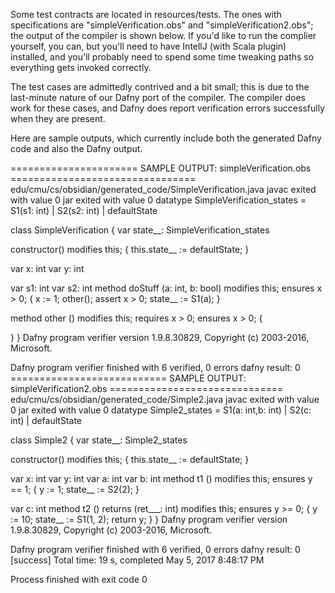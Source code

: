 Some test contracts are located in resources/tests. The ones with specifications are "simpleVerification.obs" and "simpleVerification2.obs"; the output of the compiler is shown below. If you'd like to run the complier yourself, you can, but you'll need to have IntellJ (with Scala plugin) installed, and you'll probably need to spend some time tweaking paths so everything gets invoked correctly.

The test cases are admittedly contrived and a bit small; this is due to the last-minute nature of our Dafny port of the compiler. The compiler does work for these cases, and Dafny does report verification errors successfully when they are present.

Here are sample outputs, which currently include both the generated Dafny code and also the Dafny output.

====================== SAMPLE OUTPUT: simpleVerification.obs ================================
edu/cmu/cs/obsidian/generated_code/SimpleVerification.java
javac exited with value 0
jar exited with value 0
datatype SimpleVerification_states =   S1(s1: int) | S2(s2: int) | defaultState

class SimpleVerification {
  var state__: SimpleVerification_states
  
  constructor()
  modifies this;
  {
    this.state__ := defaultState;
  }
  
  var x: int
  var y: int
  
  var s1: int
  var s2: int
  method doStuff (a: int, b: bool) 
  modifies this;
  ensures x > 0;
  {
    x := 1;
    other();
    assert x > 0;
    state__ := S1(a);
  }
  
  method other () 
  modifies this;
  requires x > 0;
  ensures x > 0;
  {
    
  }
}
Dafny program verifier version 1.9.8.30829, Copyright (c) 2003-2016, Microsoft.

Dafny program verifier finished with 6 verified, 0 errors
dafny result: 0
=========================== SAMPLE OUTPUT: simpleVerification2.obs ==============================
edu/cmu/cs/obsidian/generated_code/Simple2.java
javac exited with value 0
jar exited with value 0
datatype Simple2_states =   S1(a: int,b: int) | S2(c: int) | defaultState

class Simple2 {
  var state__: Simple2_states
  
  constructor()
  modifies this;
  {
    this.state__ := defaultState;
  }
  
  var x: int
  var y: int
  var a: int
  var b: int
  method t1 () 
  modifies this;
  ensures y == 1;
  {
    y := 1;
    state__ := S2(2);
  }
  
  var c: int
  method t2 () returns (ret___: int) 
  modifies this;
  ensures y >= 0;
  {
    y := 10;
    state__ := S1(1, 2);
    return y;
  }
}
Dafny program verifier version 1.9.8.30829, Copyright (c) 2003-2016, Microsoft.

Dafny program verifier finished with 6 verified, 0 errors
dafny result: 0
[success] Total time: 19 s, completed May 5, 2017 8:48:17 PM

Process finished with exit code 0

